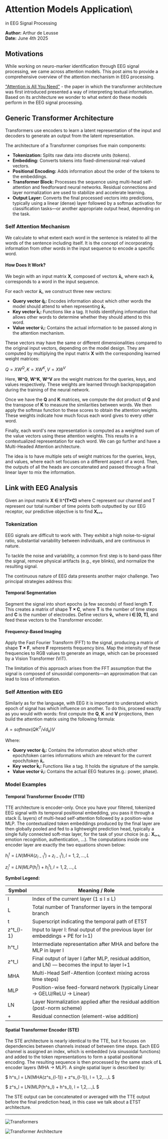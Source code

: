 # Attention Models Application\ 
in EEG Signal Processing

**Author:** Arthur de Leusse\
**Date:** June 4th 2025

## Motivations

While working on neuro-marker identification through EEG signal processing, we came across attention models. This post aims to provide a comprehensive overview of the attention mechanism in EEG processing.

["Attention is All You Need"](https://arxiv.org/abs/1706.03762) - the paper in which the transformer architecture was first introduced presented a way of interpreting textual information. Based on its architecture we wonder to what extent do these models perform in the EEG signal processing.

## Generic Transformer Architecture

Transformers use encoders to learn a latent representation of the input and decoders to generate an output from the latent representation.

The architecture of a Transformer comprises five main components:

- **Tokenization:** Splits raw data into discrete units (tokens).
- **Embedding:** Converts tokens into fixed-dimensional real-valued vectors.
- **Positional Encoding:** Adds information about the order of the tokens to the embeddings.
- **Transformer Block:** Processes the sequence using multi-head self-attention and feedforward neural networks. Residual connections and layer normalization are used to stabilize and accelerate learning.
- **Output Layer:** Converts the final processed vectors into predictions, typically using a linear (dense) layer followed by a softmax activation for classification tasks—or another appropriate output head, depending on the task.

### Self Attention Mechanism

We calculate to what extent each word in the sentence is related to all the words of the sentence including itself. It is the concept of incorporating information from other words in the input sequence to encode a specific word.

#### How Does It Work?

We begin with an input matrix **X**, composed of vectors **x̄ᵢ**, where each **x̄ᵢ** corresponds to a word in the input sequence.

For each vector **x̄ᵢ**, we construct three new vectors:

- **Query vector q̄ᵢ:** Encodes information about which other words the model should attend to when representing **x̄ᵢ**.
- **Key vector k̄ᵢ:** Functions like a tag. It holds identifying information that allows other words to determine whether they should attend to this word.
- **Value vector v̄ᵢ:** Contains the actual information to be passed along in the attention mechanism.

These vectors may have the same or different dimensionalities compared to the original input vectors, depending on the model design. They are computed by multiplying the input matrix **X** with the corresponding learned weight matrices:


$Q = XW^Q,    K = XW^K,    V = XW^V$


Here, **W^Q**, **W^K**, **W^V** are the weight matrices for the queries, keys, and values respectively. These weights are learned through backpropagation during the training of the neural network.

Once we have the **Q** and **K** matrices, we compute the dot product of **Q** and the transpose of **K** to measure the similarities between words. We then apply the softmax function to these scores to obtain the attention weights. These weights indicate how much focus each word gives to every other word.

Finally, each word's new representation is computed as a weighted sum of the value vectors using these attention weights. This results in a contextualized representation for each word. We can go further and have a Multi-Headed Attention architecture.

The idea is to have multiple sets of weight matrices for the queries, keys, and values, where each set focuses on a different aspect of a word. Then, the outputs of all the heads are concatenated and passed through a final linear layer to mix the information.

## Link with EEG Analysis

Given an input matrix **X ∈ ℝ^(T×C)** where C represent our channel and T represent our total number of time points both outputted by our EEG receptor, our predictive objective is to find **Xₜ₊₁**.

### Tokenization

EEG signals are difficult to work with. They exhibit a high noise-to-signal ratio, substantial variability between individuals, and are continuous in nature.

To tackle the noise and variability, a common first step is to band-pass filter the signal, remove physical artifacts (e.g., eye blinks), and normalize the resulting signal.

The continuous nature of EEG data presents another major challenge. Two principal strategies address this:

#### Temporal Segmentation

Segment the signal into short epochs (a few seconds) of fixed length **T**. This creates a matrix of shape **T × C**, where **T** is the number of time steps and **C** is the number of electrodes. Define vectors **v̄ᵢ**, where **i ∈ [0, T]**, and feed these vectors to the Transformer encoder.

#### Frequency-Based Imaging

Apply the Fast Fourier Transform (FFT) to the signal, producing a matrix of shape **T × F**, where **F** represents frequency bins. Map the intensity of these frequencies to RGB values to generate an image, which can be processed by a Vision Transformer (ViT).

The limitation of this approach arises from the FFT assumption that the signal is composed of sinusoidal components—an approximation that can lead to loss of information.

### Self Attention with EEG

Similarly as for the language, with EEG it is important to understand which epoch of signal has which influence on another. To do this, proceed exactly as you would with words: first compute the **Q**, **K** and **V** projections, then build the attention matrix using the following formula:


$A = softmax(QK^T / √d_k)V$


Where:

- **Query vector q̄ᵢ:** Contains the information about which other epoch/token carries informations which are relevant for the current epoch/token **x̄ᵢ**.
- **Key vector k̄ᵢ:** Functions like a tag. It holds the signature of the sample.
- **Value vector v̄ᵢ:** Contains the actual EEG features (e.g.: power, phase).

### Model Examples

#### Temporal Transformer Encoder (TTE)

TTE architecture is encoder-only. Once you have your filtered, tokenized EEG signal with its temporal positional embedding, you pass it through a stack (L layers) of multi-head self-attention followed by a position-wise MLP. The contextualized token embeddings produced by the final layer are then globally pooled and fed to a lightweight prediction head, typically a single fully connected soft-max layer, for the task of your choice (e.g.: **Xₜ₊₁**, emotion recognition, authentication, ...). The computations inside one encoder layer are exactly the two equations shown below:


$h^t_l = LN(MHA(z^t_{l-1}) + z^t_{l-1}),    l = 1,2,...,L$



$z^t_l = LN(MLP(h^t_l) + h^t_l),    l = 1,2,...,L$


**Symbol Legend:**

| Symbol | Meaning / Role |
|--------|----------------|
| l | Index of the current layer (1 ≤ l ≤ L) |
| L | Total number of Transformer layers in the temporal branch |
| t | Superscript indicating the temporal path of ETST |
| z^t_{l-1} | Input to layer l: final output of the previous layer (or embeddings + PE for l=1) |
| h^t_l | Intermediate representation after MHA and before the MLP in layer l |
| z^t_l | Final output of layer l (after MLP, residual addition, and LN) — becomes the input to layer l+1 |
| MHA | Multi-Head Self-Attention (context mixing across time steps) |
| MLP | Position-wise feed-forward network (typically Linear → GELU/ReLU → Linear) |
| LN | Layer Normalization applied after the residual addition (post-norm scheme) |
| + | Residual connection (element-wise addition) |

#### Spatial Transformer Encoder (STE)

The STE architecture is nearly identical to the TTE, but it focuses on dependencies between channels instead of between time steps. Each EEG channel is assigned an index, which is embedded (via sinusoidal functions) and added to the token representations to form a spatial positional encoding. The resulting sequence is then processed by the same stack of **L** encoder layers (MHA → MLP). A single spatial layer is described by:

$
h^s_l = LN(MHA(z^s_{l-1}) + z^s_{l-1}),    l = 1,2,...,L
$

$
z^s_l = LN(MLP(h^s_l) + h^s_l),    l = 1,2,...,L
$

The STE output can be concatenated or averaged with the TTE output before the final prediction head, in this case we talk about a ETST architecture.

---

![Transformers](https://www.google.com/url?sa=i&url=https%3A%2F%2Fwww.francetvpro.fr%2Fcontenu-de-presse%2F30159&psig=AOvVaw3PpD7xlr51GHFYLjqshgfW&ust=1749127742233000&source=images&cd=vfe&opi=89978449&ved=0CBQQjRxqFwoTCMj2zd_m140DFQAAAAAdAAAAABAE "transformers")


![Transformer Architecture](https://www.google.com/url?sa=i&url=https%3A%2F%2Fmachinelearningmastery.com%2Fthe-transformer-model%2F&psig=AOvVaw3c5lzhNxu7owsSZ1Zg_ELi&ust=1749127935170000&source=images&cd=vfe&opi=89978449&ved=0CBQQjRxqFwoTCIDR8bvn140DFQAAAAAdAAAAABAE)


